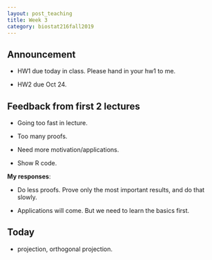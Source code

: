 ```yaml
---
layout: post_teaching
title: Week 3
category: biostat216fall2019
---
```


## Announcement

* HW1 due today in class. Please hand in your hw1 to me. 

* HW2 due Oct 24. 

## Feedback from first 2 lectures

* Going too fast in lecture. 

* Too many proofs. 

* Need more motivation/applications. 

* Show R code. 

**My responses**: 

* Do less proofs. Prove only the most important results, and do that slowly.  

* Applications will come. But we need to learn the basics first. 

## Today

* projection, orthogonal projection.
